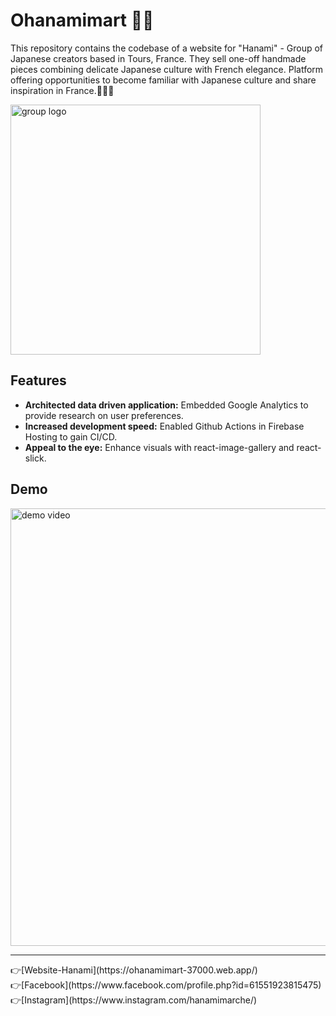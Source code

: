 # Ohanamimart 🏮🍡

This repository contains the codebase of a website for "Hanami" - Group of Japanese creators based in Tours, France. They sell one-off handmade pieces combining delicate Japanese culture with French elegance. Platform offering opportunities to become familiar with Japanese culture and share inspiration in France.🌸🌸🌸

<img src="https://i.ibb.co/gyZcTns/HANAMI-trimed.png" alt="group logo" width="400px"/>

## Features

- **Architected data driven application:** Embedded Google Analytics to provide research on user preferences.
- **Increased development speed:** Enabled Github Actions in Firebase Hosting to gain CI/CD. 
- **Appeal to the eye:** Enhance visuals with react-image-gallery and react-slick. 

## Demo

<img src="https://media.giphy.com/media/Ji3Hi8zckqmpLNuvn0/giphy.gif" alt="demo video" width="700px"/>

<hr>
👉[Website-Hanami](https://ohanamimart-37000.web.app/)<br>
👉[Facebook](https://www.facebook.com/profile.php?id=61551923815475)<br>
👉[Instagram](https://www.instagram.com/hanamimarche/)
